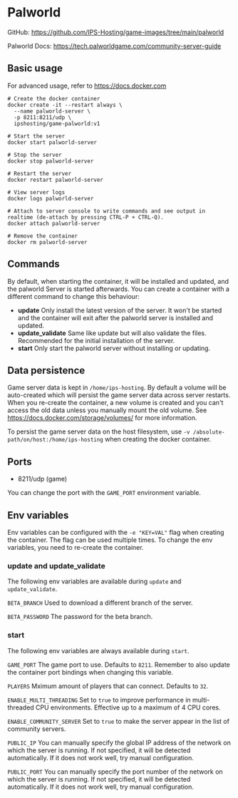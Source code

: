 # Palworld

GitHub: https://github.com/IPS-Hosting/game-images/tree/main/palworld

Palworld Docs: https://tech.palworldgame.com/community-server-guide

## Basic usage
For advanced usage, refer to https://docs.docker.com
```shell
# Create the docker container
docker create -it --restart always \
  --name palworld-server \
  -p 8211:8211/udp \
  ipshosting/game-palworld:v1
  
# Start the server
docker start palworld-server

# Stop the server
docker stop palworld-server

# Restart the server
docker restart palworld-server

# View server logs
docker logs palworld-server

# Attach to server console to write commands and see output in realtime (de-attach by pressing CTRL-P + CTRL-Q).
docker attach palworld-server

# Remove the container
docker rm palworld-server
```

## Commands
By default, when starting the container, it will be installed and updated, and the palworld Server is started afterwards.
You can create a container with a different command to change this behaviour:
* **update** Only install the latest version of the server. It won't be started and the container will exit after the palworld server is installed and updated.
* **update_validate** Same like update but will also validate the files. Recommended for the initial installation of the server.
* **start** Only start the palworld server without installing or updating.

## Data persistence
Game server data is kept in `/home/ips-hosting`.
By default a volume will be auto-created which will persist the game server data across server restarts.
When you re-create the container, a new volume is created and you can't access the old data unless you manually mount the old volume.
See https://docs.docker.com/storage/volumes/ for more information.

To persist the game server data on the host filesystem, use `-v /absolute-path/on/host:/home/ips-hosting` when creating the docker container.

## Ports
* 8211/udp (game)

You can change the port with the `GAME_PORT` environment variable.

## Env variables
Env variables can be configured with the `-e "KEY=VAL"` flag when creating the container. The flag can be used multiple times.
To change the env variables, you need to re-create the container.

### update and update_validate
The following env variables are available during `update` and `update_validate`.

`BETA_BRANCH` Used to download a different branch of the server.

`BETA_PASSWORD` The password for the beta branch.


### start
The following env variables are always available during `start`.

`GAME_PORT` The game port to use. Defaults to `8211`. Remember to also update the container port bindings when changing this variable.

`PLAYERS` Mximum amount of players that can connect. Defaults to `32`.

`ENABLE_MULTI_THREADING` Set to `true` to improve performance in multi-threaded CPU environments. Effective up to a maximum of 4 CPU cores.

`ENABLE_COMMUNITY_SERVER` Set to `true` to make the server appear in the list of community servers.

`PUBLIC_IP` You can manually specify the global IP address of the network on which the server is running.
If not specified, it will be detected automatically. If it does not work well, try manual configuration.

`PUBLIC_PORT` You can manually specify the port number of the network on which the server is running.
If not specified, it will be detected automatically. If it does not work well, try manual configuration.
